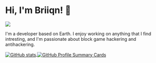 <!-- Title -->
# Hi, I'm Briiqn! 👋
<!-- Visitors Badge -->
![](https://komarev.com/ghpvc/?username=YourGitHubUsername&color=blue)
<!-- Introduction -->
I'm a developer based on Earth. I enjoy working on anything that I find intresting, and I'm passionate about block game hackering and antihackering.
<!-- GitHub Stats and Profile Summary Cards -->
<div class="d-flex flex-wrap justify-content-between">
  <a href="https://github.com/anuraghazra/github-readme-stats" class="flex-fill">
    <img align="center" src="https://github-readme-stats.vercel.app/api?username=Briiqn&show_icons=true&line_height=27&title_color=5A5A5A&text_color=5A5A5A&icon_color=5A5A5A&bg_color=F5F5F5" alt="GitHub stats" />
  </a>
  <a href="https://github.com/vn7n24fzkq/github-profile-summary-cards" class="flex-fill">
    <img align="center" src="https://github-profile-summary-cards.vercel.app/api/cards/profile-details?username=Briiqn&theme=tokyonight" alt="GitHub Profile Summary Cards" />
  </a>
</div>


